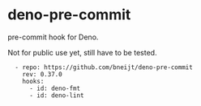 # deno-pre-commit

pre-commit hook for Deno.

Not for public use yet, still have to be tested.

```
  - repo: https://github.com/bneijt/deno-pre-commit
    rev: 0.37.0
    hooks:
      - id: deno-fmt
      - id: deno-lint
```
